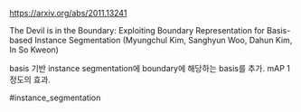 https://arxiv.org/abs/2011.13241

The Devil is in the Boundary: Exploiting Boundary Representation for
  Basis-based Instance Segmentation (Myungchul Kim, Sanghyun Woo, Dahun Kim, In So Kweon)

basis 기반 instance segmentation에 boundary에 해당하는 basis를 추가. mAP 1 정도의 효과.

#instance_segmentation 